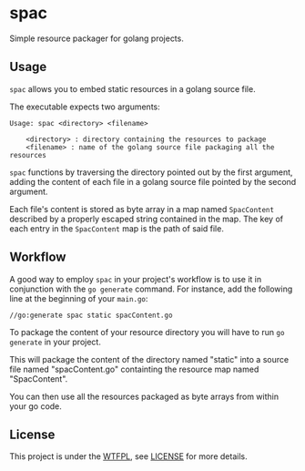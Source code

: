 spac
====

Simple resource packager for golang projects.

Usage
-----

`spac` allows you to embed static resources in a golang source file.

The executable expects two arguments:

    Usage: spac <directory> <filename>

        <directory> : directory containing the resources to package
        <filename> : name of the golang source file packaging all the resources

`spac` functions by traversing the directory pointed out by the first argument, 
adding the content of each file in a golang source file pointed by the second 
argument. 

Each file's content is stored as byte array in a map named 
`SpacContent` described by a properly escaped string contained in the map. The
key of each entry in the `SpacContent` map is the path of said file.

Workflow
--------

A good way to employ `spac` in your project's workflow is to use it in 
conjunction with the `go generate` command. For instance, add the following 
line at the beginning of your `main.go`:

    //go:generate spac static spacContent.go

To package the content of your resource directory you will have to run 
`go generate` in your project. 

This will package the content of the directory named "static" into a source 
file named "spacContent.go" containting the resource map named "SpacContent".  

You can then use all the resources packaged as byte arrays from within your
go code.

License
-------

This project is under the [WTFPL](http://www.wtfpl.net/), see 
[LICENSE](https://github.com/Marneus68/spac/blob/master/LICENSE) for more 
details.
